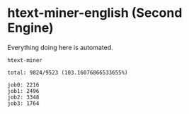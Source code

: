 # htext-miner-english (Second Engine)

Everything doing here is automated.

```
htext-miner

total: 9824/9523 (103.16076866533655%)

job0: 2216
job1: 2496
job2: 3348
job3: 1764
```